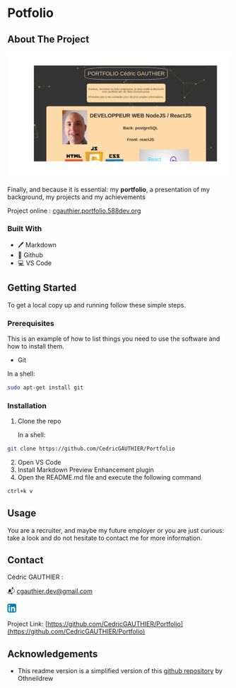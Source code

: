 # Potfolio

<!-- ABOUT THE PROJECT -->
## About The Project

![](docs/Portfolio.svg)

Finally, and because it is essential: my **portfolio**, a presentation of my background, my projects and my achievements

Project online : [cgauthier.portfolio.588dev.org](http://cgauthier.portfolio.588dev.org/)
### Built With

* 🖊️ Markdown
* 🐙 Github
* 💻 VS Code

## Getting Started

To get a local copy up and running follow these simple steps.

### Prerequisites

This is an example of how to list things you need to use the software and how to install them.
* Git
  
In a shell:
```sh
sudo apt-get install git
```

### Installation
 
1. Clone the repo
   
   In a shell:
```sh
git clone https://github.com/CedricGAUTHIER/Portfolio
```
2. Open VS Code
3. Install Markdown Preview Enhancement plugin
4. Open the README.md file and execute the following command
```sh
ctrl+k v
```


<!-- USAGE EXAMPLES -->
## Usage

You are a recruiter, and maybe my future employer or you are just curious: take a look and do not hesitate to contact me for more information.


<!-- CONTACT -->
## Contact

Cédric GAUTHIER :

📬 cgauthier.dev@gmail.com

[![](docs/linkedin.png)](https://www.linkedin.com/in/cedric-gauthier/)

Project Link: [https://github.com/CedricGAUTHIER/Portfolio](https://github.com/CedricGAUTHIER/Portfolio)



<!-- ACKNOWLEDGEMENTS -->
## Acknowledgements

* This readme version is a simplified version of this [github repository](https://github.com/othneildrew/Best-README-Template) by Othneildrew
